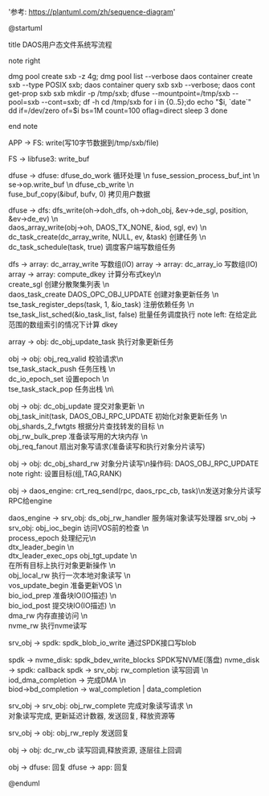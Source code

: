 '参考: https://plantuml.com/zh/sequence-diagram'

@startuml

title DAOS用户态文件系统写流程

note right

dmg pool create sxb -z 4g; dmg pool list --verbose
daos container create sxb --type POSIX sxb; daos container query sxb sxb --verbose; daos cont get-prop sxb sxb
mkdir -p /tmp/sxb; dfuse --mountpoint=/tmp/sxb --pool=sxb --cont=sxb; df -h
cd /tmp/sxb
for i in {0..5};do
  echo "$i, `date`"
  dd if=/dev/zero of=$i bs=1M count=100 oflag=direct
  sleep 3
done

end note


APP -> FS: write(写10字节数据到/tmp/sxb/file)

FS -> libfuse3: write_buf

dfuse -> dfuse: dfuse_do_work 循环处理 \n fuse_session_process_buf_int \n se->op.write_buf \n dfuse_cb_write \n \
fuse_buf_copy(&ibuf, bufv, 0) 拷贝用户数据


dfuse -> dfs: dfs_write(oh->doh_dfs, oh->doh_obj, &ev->de_sgl, position, &ev->de_ev) \n\
daos_array_write(obj->oh, DAOS_TX_NONE, &iod, sgl, ev) \n\
dc_task_create(dc_array_write, NULL, ev, &task) 创建任务 \n\
dc_task_schedule(task, true) 调度客户端写数组任务

dfs -> array: dc_array_write 写数组(IO)
array -> array: dc_array_io 写数组(IO)
array -> array: compute_dkey 计算分布式key\n\
create_sgl 创建分散聚集列表 \n\
daos_task_create DAOS_OPC_OBJ_UPDATE 创建对象更新任务 \n\
tse_task_register_deps(task, 1, &io_task) 注册依赖任务 \n\
tse_task_list_sched(&io_task_list, false) 批量任务调度执行
note left: 在给定此范围的数组索引的情况下计算 dkey

array -> obj: dc_obj_update_task 执行对象更新任务

obj -> obj: obj_req_valid 校验请求\n\
tse_task_stack_push 任务压栈 \n\
dc_io_epoch_set 设置epoch \n\
tse_task_stack_pop 任务出栈 \n\

obj -> obj: dc_obj_update 提交对象更新 \n\
obj_task_init(task, DAOS_OBJ_RPC_UPDATE 初始化对象更新任务  \n\
obj_shards_2_fwtgts 根据分片查找转发的目标 \n\
obj_rw_bulk_prep 准备读写用的大块内存 \n\
obj_req_fanout 扇出对象写请求(准备读写和执行对象分片读写)


obj -> obj: dc_obj_shard_rw 对象分片读写\n操作码: DAOS_OBJ_RPC_UPDATE
note right: 设置目标(组,TAG,RANK)

obj -> daos_engine: crt_req_send(rpc, daos_rpc_cb, task)\n发送对象分片读写RPC给engine

daos_engine -> srv_obj: ds_obj_rw_handler 服务端对象读写处理器
srv_obj -> srv_obj: obj_ioc_begin 访问VOS前的检查 \n\
process_epoch 处理纪元\n\
dtx_leader_begin \n\
dtx_leader_exec_ops obj_tgt_update \n\
在所有目标上执行对象更新操作 \n\
obj_local_rw 执行一次本地对象读写 \n\
vos_update_begin 准备更新VOS \n\
bio_iod_prep 准备块IO(IO描述) \n\
bio_iod_post 提交块IO(IO描述) \n\
dma_rw 内存直接访问 \n\
nvme_rw 执行nvme读写

srv_obj -> spdk: spdk_blob_io_write 通过SPDK接口写blob

spdk -> nvme_disk: spdk_bdev_write_blocks SPDK写NVME(落盘)
nvme_disk -> spdk: callback
spdk -> srv_obj: rw_completion 读写回调 \n\
iod_dma_completion -> 完成DMA \n\
biod->bd_completion -> wal_completion | data_completion


srv_obj -> srv_obj: obj_rw_complete 完成对象读写请求 \n\
对象读写完成, 更新延迟计数器, 发送回复, 释放资源等

srv_obj -> obj: obj_rw_reply 发送回复

obj -> obj: dc_rw_cb 读写回调,释放资源, 逐层往上回调

obj -> dfuse: 回复
dfuse -> app: 回复





@enduml
